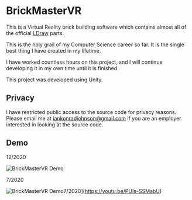 # BrickMasterVR

This is a Virtual Reality brick building software which contains almost all of the official [LDraw](https://www.ldraw.org/) parts.

This is the holy grail of my Computer Science career so far. It is the single best thing I have created in my lifetime.

I have worked countless hours on this project, and I will continue developing it in my own time until it is finished.

This project was developed using Unity.

## Privacy

I have restricted public access to the source code for privacy reasons. Please email me at iankonradjohnson@gmail.com if you are an employer interested in looking at the source code.

## Demo

12/2020

![BrickMasterVR Demo](BMVR.gif)

7/2020

![BrickMasterVR Demo7/2020](https://img.youtube.com/vi//PUIs-SSMabU/0.jpg)](https://youtu.be/PUIs-SSMabU)


